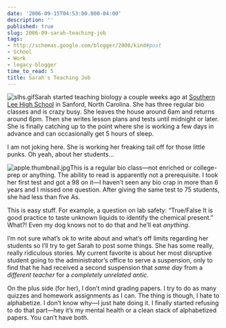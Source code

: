 ```yaml
---
date: '2006-09-15T04:53:00.000-04:00'
description: ''
published: true
slug: 2006-09-sarah-teaching-job
tags:
- http://schemas.google.com/blogger/2008/kind#post
- School
- Work
- legacy-blogger
time_to_read: 5
title: Sarah's Teaching Job
---
```


![slhs.gif](slhs.gif)Sarah started teaching biology a couple weeks ago at <a href="http://www.lee.k12.nc.us/schools/slhs/index.html">Southern Lee High School</a> in Sanford, North Carolina. She has three regular bio classes and is crazy busy. She leaves the house around 6am and returns around 6pm. Then she writes lesson plans and tests until midnight or later. She is finally catching up to the point where she is working a few days in advance and can occasionally get 5 hours of sleep.

I am not joking here. She is working her freaking tail off for those little punks. Oh yeah, about her students...

![apple.thumbnail.jpg](apple.thumbnail.jpg)This is a regular bio class—not enriched or college-prep or anything. The ability to read is apparently not a prerequisite. I took her first test and got a 98 on it—I haven’t seen any bio crap in more than 6 years and I missed one question. After giving the same test to 75 students, she had less than five As.

This is easy stuff. For example, a question on lab safety: “True/False It is good practice to taste unknown liquids to identify the chemical present.” What?! Even my dog knows not to do that and he’ll eat <em>anything</em>.

I’m not sure what’s ok to write about and what’s off limits regarding her students so I’ll try to get Sarah to post some things. She has some really, really ridiculous stories. My current favorite is about her most disruptive student going to the administrator’s office to serve a suspension, only to find that he had received a second suspension that <em>same day</em> from a <em>different teacher</em> for a <em>completely unrelated antic</em>.

On the plus side (for her), I don’t mind grading papers. I try to do as many quizzes and homework assignments as I can. The thing is though, I hate to alphabetize. I don’t know why—I just hate doing it. I finally started refusing to do that part—hey it’s my mental health or a clean stack of alphabetized papers. You can’t have both.